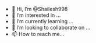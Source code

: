 - 👋 Hi, I’m @Shailesh998
- 👀 I’m interested in ...
- 🌱 I’m currently learning ...
- 💞️ I’m looking to collaborate on ...
- 📫 How to reach me...

<!---
Shailesh998/Shailesh998 is a ✨ special ✨ repository because its `README.md` (this file) appears on your GitHub profile.
You can click the Preview link to take a look at your changes.
--->
